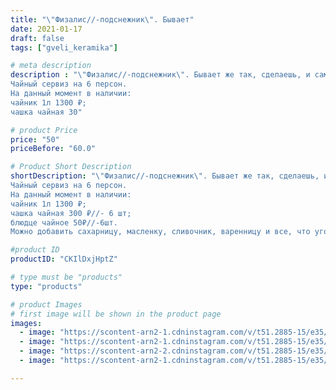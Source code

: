 ```yaml
---
title: "\"Физалис//-подснежник\". Бывает"
date: 2021-01-17
draft: false
tags: ["gveli_keramika"]

# meta description
description : "\"Физалис//-подснежник\". Бывает же так, сделаешь, и самому нравится😂. 
Чайный сервиз на 6 персон.
На данный момент в наличии:
чайник 1л 1300 ₽;
чашка чайная 30"

# product Price
price: "50"
priceBefore: "60.0"

# Product Short Description
shortDescription: "\"Физалис//-подснежник\". Бывает же так, сделаешь, и самому нравится😂. 
Чайный сервиз на 6 персон.
На данный момент в наличии:
чайник 1л 1300 ₽;
чашка чайная 300 ₽//- 6 шт;
блюдце чайное 50₽//-6шт.
Можно добавить сахарницу, масленку, сливочник, варенницу и все, что угодно по вашему желанию."

#product ID
productID: "CKIlDxjHptZ"

# type must be "products"
type: "products"

# product Images
# first image will be shown in the product page
images:
  - image: "https://scontent-arn2-1.cdninstagram.com/v/t51.2885-15/e35/139370190_782963122296970_1746039002199852019_n.jpg?se=7&tp=1&_nc_ht=scontent-arn2-1.cdninstagram.com&_nc_cat=110&_nc_ohc=7mZ-DReu_dgAX-dW2LH&oh=fba261ddae5b0d11447ec1394962f5e2&oe=606F648E&ig_cache_key=MjQ4ODQwMTc3ODMzNTI1ODMyNw%3D%3D.2"
  - image: "https://scontent-arn2-1.cdninstagram.com/v/t51.2885-15/e35/139551705_337563787298555_5632479320331564673_n.jpg?se=7&tp=1&_nc_ht=scontent-arn2-1.cdninstagram.com&_nc_cat=111&_nc_ohc=occzT4j1NacAX96MYkN&oh=ae824c8673d2818ae366e0da722b0288&oe=606FDEC5&ig_cache_key=MjQ4ODQwMTc3ODMwOTk2NjE2NA%3D%3D.2"
  - image: "https://scontent-arn2-2.cdninstagram.com/v/t51.2885-15/e35/139620176_252722369586329_4885111524752063346_n.jpg?se=7&tp=1&_nc_ht=scontent-arn2-2.cdninstagram.com&_nc_cat=105&_nc_ohc=4is7-7fJo4MAX8rE_mI&oh=53f5ccf092f562bb58a5c975d031b524&oe=606E20C4&ig_cache_key=MjQ4ODQwMTc3ODMxODQ5MDYxNA%3D%3D.2"
  - image: "https://scontent-arn2-1.cdninstagram.com/v/t51.2885-15/e35/139027024_448127809694500_1581011949800430301_n.jpg?se=7&tp=1&_nc_ht=scontent-arn2-1.cdninstagram.com&_nc_cat=104&_nc_ohc=5DjCfGPlZE4AX92zQyq&oh=0ef16827a08db0db9068f397601a0ae5&oe=606F740E&ig_cache_key=MjQ4ODQwMTc3ODMzNTIwMTY3MQ%3D%3D.2"

---
```

